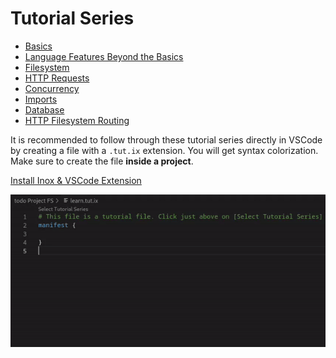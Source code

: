 # Tutorial Series 

- [Basics](./00-basics/)
- [Language Features Beyond the Basics](./01-lang-features-beyond-basics/)
- [Filesystem](./02-filesystem/)
- [HTTP Requests](./03-http-reqs/)
- [Concurrency](./04-concurrency/)
- [Imports](./05-imports/)
- [Database](./06-database/)
- [HTTP Filesystem Routing](./07-fs-routing/)

It is recommended to follow through these tutorial series directly in VSCode by creating a file with a `.tut.ix` extension.
You will get syntax colorization. Make sure to create the file **inside a project**.

[Install Inox & VSCode Extension](https://github.com/inoxlang/inox#⬇️-installation)

![tutorial-demo](https://github.com/inoxlang/inox-vscode/raw/master/assets/docs/tutorial-demo.gif)

